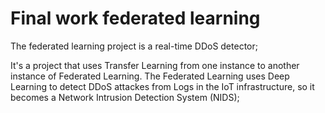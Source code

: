 # Final work federated learning
The federated learning project is a real-time DDoS detector;

It's a project that uses Transfer Learning from one instance to another instance of Federated Learning. The Federated Learning uses Deep Learning to detect DDoS attackes from Logs in the IoT infrastructure, so it becomes a Network Intrusion Detection System (NIDS);
